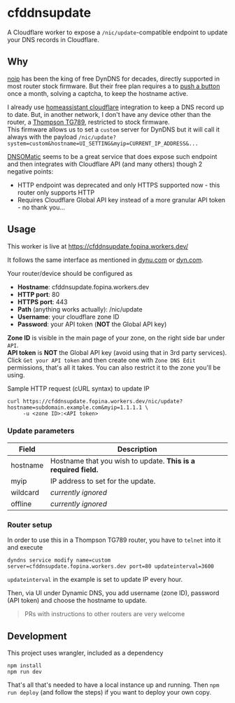 # cfddnsupdate

A Cloudflare worker to expose a `/nic/update`-compatible endpoint to update your DNS records in Cloudflare.

## Why

[noip](https://noip.com/) has been the king of free DynDNS for decades, directly supported in most router stock firmware. But their free plan requires a to [push a button](https://lostpedia.fandom.com/wiki/Pushing_the_button) once a month, solving a captcha, to keep the hostname active.

I already use [homeassistant cloudflare](https://www.home-assistant.io/integrations/cloudflare/) integration to keep a DNS record up to date. But, in another network, I don't have any device other than the router, a [Thompson TG789](https://openwrt.org/inbox/toh/technicolor/tg789vac_v2), restricted to stock firmware.  
This firmware allows us to set a `custom` server for DynDNS but it will call it always with the payload `/nic/update?system=custom&hostname=UI_SETTING&myip=CURRENT_IP_ADDRESS&...`

[DNSOMatic](https://www.dnsomatic.com/) seems to be a great service that does expose such endpoint and then integrates with Cloudflare API (and many others) though 2 negative points:
* HTTP endpoint was deprecated and only HTTPS supported now - this router only supports HTTP
* Requires Cloudflare Global API key instead of a more granular API token - no thank you...

## Usage

This worker is live at https://cfddnsupdate.fopina.workers.dev/

It follows the same interface as mentioned in [dynu.com](https://www.dynu.com/DynamicDNS/IP-Update-Protocol) or [dyn.com](https://help.dyn.com/remote-access-api/perform-update/).

Your router/device should be configured as
* **Hostname**: cfddnsupdate.fopina.workers.dev
* **HTTP port**: 80
* **HTTPS port**: 443
* **Path** (anything works actually): /nic/update
* **Username**: your cloudflare zone ID
* **Password**: your API token (**NOT** the Global API key)

**Zone ID** is visible in the main page of your zone, on the right side bar under `API`.  
**API token** is **NOT** the Global API key (avoid using that in 3rd party services). Click `Get your API token` and then create one with `Zone DNS Edit` permissions, that's all it takes. You can also restrict it to the zone you'll be using.

Sample HTTP request (cURL syntax) to update IP
```
curl https://cfddnsupdate.fopina.workers.dev/nic/update?hostname=subdomain.example.com&myip=1.1.1.1 \
     -u <zone ID>:<API token>
```

### Update parameters

| Field | Description |
| ----- | ----------- |
| hostname | Hostname that you wish to update. **This is a required field.**|
| myip | IP address to set for the update. |
| wildcard | *currently ignored* |
| offline | *currently ignored* |


### Router setup

In order to use this in a Thompson TG789 router, you have to `telnet` into it and execute

```
dyndns service modify name=custom server=cfddnsupdate.fopina.workers.dev port=80 updateinterval=3600
```

`updateinterval` in the example is set to update IP every hour.

Then, via UI under Dynamic DNS, you add username (zone ID), password (API token) and choose the hostname to update.

> PRs with instructions to other routers are very welcome

## Development

This project uses wrangler, included as a dependency

```
npm install
npm run dev
```

That's all that's needed to have a local instance up and running. Then `npm run deploy` (and follow the steps) if you want to deploy your own copy.
